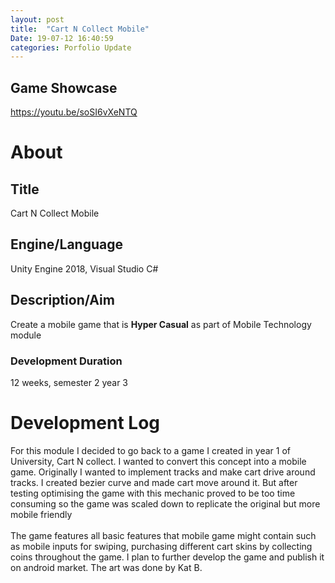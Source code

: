```yaml
---
layout: post
title:  "Cart N Collect Mobile"
Date: 19-07-12 16:40:59 
categories: Porfolio Update
---
```

<p><h2><b>Game Showcase</b></h2></p>
<p><a href="https://youtu.be/soSI6vXeNTQ">https://youtu.be/soSI6vXeNTQ</a></p>
<p>
<h1><b>About</b></h1>
<h2><b>Title</b></h2>
Cart N Collect Mobile
<h2><b>Engine/Language</b></h2>
Unity Engine 2018, Visual Studio C#
<h2><b> Description/Aim</b></h2>
Create a mobile game that is <b>Hyper Casual</b> as part of Mobile Technology module
<h3>Development Duration</h3>
12 weeks, semester 2 year 3
<h1><b>Development Log</b></h1>
For this module I decided to go back to a game I created in year 1 of University, Cart N collect. I wanted to convert this concept into a mobile game. Originally I wanted to implement tracks and make cart drive around tracks. I created bezier curve and made cart move around it. But after testing optimising the game with this mechanic proved to be too time consuming so the game was scaled down to replicate the original but more mobile friendly<br></br>
The game features all basic features that mobile game might contain such as mobile inputs for swiping, purchasing different cart skins by collecting coins throughout the game. I plan to further develop the game and publish it on android market. The art was done by Kat B.

</p>

<br></br>
<p>

